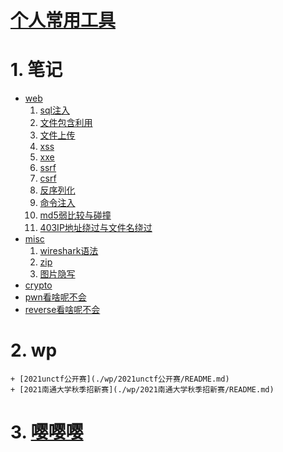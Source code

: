 # [个人常用工具](./yyy/常用工具.md)
# 1. 笔记
+ [web]()
    1. [sql注入](./web/sql注入.md)
    2. [文件包含利用](./web/文件包含.md)
    3. [文件上传](./web/文件上传漏洞.md)
    4. [xss](./web/)
    5. [xxe](./web/)
    6. [ssrf](./web/)
    7. [csrf](./web/)
    8. [反序列化](./web/反序列化.md)
    9. [命令注入](./web/命令注入.md)
    10. [md5弱比较与碰撞](./web/md5.md)
    11. [403IP地址绕过与文件名绕过](./web/403IP地址绕过与文件名绕过.md)
+ [misc]()
    1. [wireshark语法](./misc/流量分析.md)
    2. [zip](./misc/zip.md)
    3. [图片隐写](./misc/图片隐写.md)
+ [crypto]()
+ [pwn看啥呢不会]()
+ [reverse看啥呢不会]()
# 2. wp
    + [2021unctf公开赛](./wp/2021unctf公开赛/README.md)
    + [2021南通大学秋季招新赛](./wp/2021南通大学秋季招新赛/README.md)
# 3. [嘤嘤嘤](./yyy/省赛内容.md)